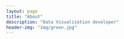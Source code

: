 ```yaml
---
layout: page
title: "About"
description: "Data Visualization developer"
header-img: "img/green.jpg"
---
```













